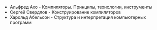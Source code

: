 - Альфред Ахо - Компиляторы. Принципы, технологии, инструменты
- Сергей Свердлов - Конструирование компиляторов
- Харольд Абельсон - Структура и интерпретация компьютерных программ
